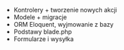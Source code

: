 - Kontrolery + tworzenie nowych akcji
- Modele + migracje
- ORM Eloquent, wyjmowanie z bazy
- Podstawy blade.php
- Formularze i wysyłka
